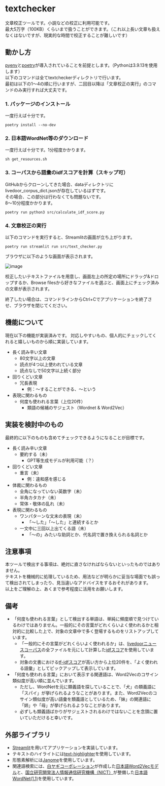 # textchecker
文章校正ツールです。小説などの校正に利用可能です。  
最大5万字（100KB）くらいまで扱うことができます。（これ以上長い文章も扱えなくはないですが、現実的な時間で校正することが難しいです）

## 動かし方
[pyenv](https://github.com/pyenv/pyenv#set-up-your-shell-environment-for-pyenv)と[poetry](https://python-poetry.org/docs/)が導入されていることを前提とします。（Pythonは3.9.13を使用します）  
以下のコマンドは全てtextcheckerディレクトリで行います。  
最初は以下の1〜4の順に行いますが、二回目以降は「文章校正の実行」のコマンドのみ実行すれば大丈夫です。

### 1. パッケージのインストール
一度行えば十分です。
```
poetry install --no-dev
```

### 2. 日本語WordNet等のダウンロード
一度行えば十分です。1分程度かかります。
```
sh get_resources.sh
```

### 3. コーパスから語彙のidfスコアを計算（スキップ可）
GitHubからクローンしてきた場合、dataディレクトリにlivedoor_corpus_dict.jsonが存在しているはずです。  
その場合、この部分は行わなくても問題ないです。  
8〜10分程度かかります。
```
poetry run python3 src/calculate_idf_score.py
```

### 4. 文章校正の実行
以下のコマンドを実行すると、Streamlitの画面が立ち上がります。  
```
poetry run streamlit run src/text_checker.py
```
ブラウザに以下のような画面が表示されます。

![image](https://user-images.githubusercontent.com/50670279/230769301-caba5e1c-04b4-4530-a53e-14e2ff662968.png)  

校正したいテキストファイルを用意し、画面左上の所定の場所にドラッグ&ドロップするか、Browse filesから好きなファイルを選ぶと、画面上にチェック済みの文章が表示されます。  

終了したい場合は、コマンドラインからCtrl+Cでアプリケーションを終了させ、ブラウザを閉じてください。


## 機能について
現在以下の機能が実装済みです。 
対応しやすいもの、個人的にチェックしてくれると嬉しいものから順に実装しています。

- 長く読み辛い文章
    - 80文字以上の文章
    - 読点が4つ以上使われている文章
    - 読点なしで50文字以上続く部分
- 回りくどい文章
    - 冗長表現
        - 例：〜することができる、〜という
- 表現に関わるもの
    - 何度も使われる言葉（上位20件）
        - 類語の候補のサジェスト（Wordnet & Word2Vec）


## 実装を検討中のもの
最終的に以下のものも含めてチェックできるようになることが目標です。  

- 長く読み辛い文章
    - 要約する（未）
        - GPT等生成モデルが利用可能（？）
- 回りくどい文章
    - 重言（未）
        - 例：違和感を感じる
- 体裁に関わるもの
    - 全角になっていない英数字（未）
    - 半角カタカナ（未）
    - 常体・敬体の乱れ（未）
- 表現に関わるもの
    - ワンパターンな文末の表現（未）
        - 「〜した」「〜した」と連続するとか
    - 一文中に三回以上出てくる語（未）
        - 「〜の」みたいな助詞とか、代名詞で置き換えられる名詞とか


## 注意事項
本ツールで検出する事項は、絶対に直さなければならないといったものではありません。  
テキストを機械的に処理しているため、用法などが明らかに妥当な場面でも誤って検出されてしまったり、見当違いなアドバイスをするおそれがあります。  
以上をご理解の上、あくまで参考程度に活用をお願いします。


## 備考
- 「何度も使われる言葉」として検出する単語は、単純に頻度順で見つけているわけではありません。一般的にその言葉がどれくらいよく使われるかと相対的に比較した上で、対象の文章中で多く登場するものをリストアップしています。
    - 「一般的にその言葉がどれくらいよく使われるか」は、[livedoorニュースコーパス](https://www.rondhuit.com/download.html)の全ファイルを元にして計算した[idfスコア](https://ja.wikipedia.org/wiki/Tf-idf)を使用しています。
    - 対象の文書における[tf-idfスコア](https://ja.wikipedia.org/wiki/Tf-idf)が高い方から上位20件を、「よく使われる語彙」としてピックアップして表示しています。
- 「何度も使われる言葉」において表示する関連語は、Word2Vecのコサイン類似度が高い順に並んでいます。
    - ただし、WordNetを元に類義語を探していることで、「犬」の類義語に「スパイ」が挙げられるようなことがあります。また、Word2Vecのコサイン類似度が高い語彙を類義語としているため、「妹」の関連語に「姉」や「母」が挙げられるようなことがあります。
    - 必ずしも類義語ばかりがサジェストされるわけではないことを念頭に置いていただけると幸いです。


## 外部ライブラリ
- [Streamlit](https://streamlit.io)を用いてアプリケーションを実装しています。
- テキストのハイライトには[text-highlighter](https://github.com/kevin91nl/text-highlighter)を使用しています。
- 形態素解析には[Janome](https://mocobeta.github.io/janome/)を使用しています。
- 関連語検索には、[白ヤギコーポレーション](https://shiroyagi.co.jp)が作成した[日本語Word2Vecモデル](https://aial.shiroyagi.co.jp/2017/02/japanese-word2vec-model-builder/)と、[国立研究開発法人情報通信研究機構（NICT）](https://www.nict.go.jp)が整備した[日本語WordNet(1.1)](https://bond-lab.github.io/wnja/jpn/downloads.html)を使用しています。